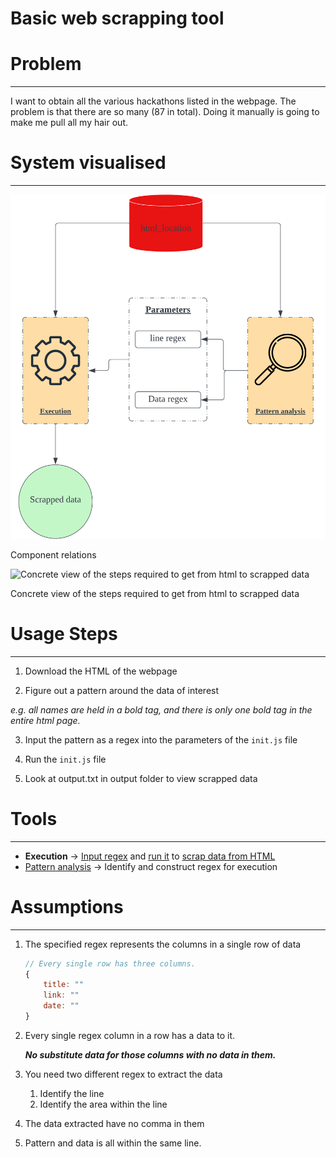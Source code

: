 # Basic web scrapping tool

# **Problem**

---

I want to obtain all the various hackathons listed in the webpage. The problem is that there are so many (87 in total). Doing it manually is going to make me pull all my hair out.  

# System visualised

---

![Component relations](.readme_utilities/imageFiles/basic_web_scrapping_tool_-_Page_1.png)

Component relations

![Concrete view of the steps required to get from html to scrapped data](.readme_utilities/imageFiles/Untitled.png)

Concrete view of the steps required to get from html to scrapped data

# Usage Steps

---

1. Download the HTML of the webpage

2. Figure out a pattern around the data of interest    

*e.g. all names are held in a bold tag, and there is only one bold tag in the entire html page.*

3. Input the pattern as a regex into the parameters of the `init.js` file

4. Run the `init.js` file

5. Look at output.txt in output folder to view scrapped data

# Tools

---

- **Execution** → [Input regex](https://www.notion.so/Basic-web-scrapping-tool-3d3703a3e4484aa0a5f8f4b0328e6516?pvs=21) and [run it](https://www.notion.so/Basic-web-scrapping-tool-3d3703a3e4484aa0a5f8f4b0328e6516?pvs=21) to [scrap data from HTML](https://www.notion.so/Basic-web-scrapping-tool-3d3703a3e4484aa0a5f8f4b0328e6516?pvs=21)
- [Pattern analysis](https://www.notion.so/Basic-web-scrapping-tool-3d3703a3e4484aa0a5f8f4b0328e6516?pvs=21) → Identify and construct regex for execution

# Assumptions

---

1. The specified regex represents the columns in a single row of data
    
    ```jsx
    // Every single row has three columns.
    {
    	title: ""
    	link: ""
    	date: ""
    }
    ```
    
2. Every single regex column in a row has a data to it.
    
    ***************No substitute data for those columns with no data in them.*************** 
    
3. You need two different regex to extract the data     
    1. Identify the line
    2. Identify the area within the line
4. The data extracted have no comma in them
5. Pattern and data is all within the same line.